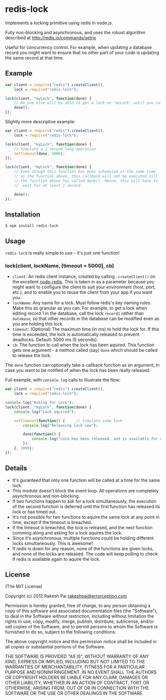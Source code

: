 redis-lock
==========

Implements a locking primitive using redis in node.js.

Fully non-blocking and asynchronous, and uses the robust algorithm described at http://redis.io/commands/setnx

Useful for concurrency control. For example, when updating a database record you might want to ensure that no other part of your code is updating the same record at that time.

## Example

```javascript
var client = require("redis").createClient(),
	lock = require("redis-lock");

lock(client, "myLock", function(done) {
	// No one else will be able to get a lock on 'myLock' until you call done()
	done();
});
```

Slightly more descriptive example:
```javascript
var client = require("redis").createClient(),
	lock = require("redis-lock");

lock(client, "myLock", function(done) {
	// Simulate a 1 second long operation
	setTimeout(done, 1000);
});

lock(client, "myLock", function(done) {
	// Even though this function has been scheduled at the same time 
	// as the function above, this callback will not be executed till 
	// the function above has called done(). Hence, this will have to
	//  wait for at least 1 second.

	done();
});
```

## Installation

	$ npm install redis-lock


## Usage

``redis-lock`` is really simple to use - it's just one function!

### lock(client, lockName, [timeout = 5000], cb)

* ``client``: An redis client instance, created by calling ``.createClient()`` on the excellent [node-redis](https://github.com/mranney/node_redis). This is taken in as a parameter because you might want to configure the client to suit your environment (host, port, etc.), and to enable you to reuse the client from your app if you want you.
* ``lockName``: Any name for a lock. Must follow redis's key naming rules. Make this as granular as you can. For example, to get a lock when editing record 1 in the database, call the lock ``record1`` rather than ``database``, so that other records in the database can be modified even as you are holding this lock.
* ``timeout``: (Optional) The maximum time (in ms) to hold the lock for. If this time is exceeded, the lock is automatically released to prevent deadlocks. Default: 5000 ms (5 seconds).
* ``cb``: The function to call when the lock has been aquired. This function gets one argument - a method called (say) ``done`` which should be called to release the lock.

The ``done`` function can optionally take a callback function as an argument, in case you want to be notified of when the lock has been really released.

Full example, with ``console.log`` calls to illustrate the flow:
```javascript
var client = require("redis").createClient(),
	lock = require("redis-lock");

console.log("Asking for lock");
lock(client, "myLock", function(done) {
	console.log("Lock aquired");

	setTimeout(function() {		// Simulate some task
		console.log("Releasing lock now");

		done(function() {
			console.log("Lock has been released, and is available for others to use");
		});
	}, 2000);
});
```

## Details

* It's guranteed that only one function will be called at a time for the same lock.
* This module doesn't block the event loop. All operations are completely asynchronous and non-blocking.
* If two functions happen to ask for a lock simultaneously, the execution of the second function is deferred until the first function has released its lock or has timed out.
* It's not possible for two functions to aquire the same lock at any point in time, except if the timeout is breached.
* If the timeout is breached, the lock is released, and the next function comming along and asking for a lock aquires the lock.
* Since it's asynchronous, multiple functions could be holding different locks simultaneously. This is awesome!
* If redis is down for any reason, none of the functions are given locks, and none of the locks are released. The code will keep polling to check if redis is available again to aquire the lock.

## License

(The MIT License)

Copyright (c) 2012 Rakesh Pai <rakeshpai@errorception.com>

Permission is hereby granted, free of charge, to any person obtaining a copy of this software and associated documentation files (the "Software"), to deal in the Software without restriction, including without limitation the rights to use, copy, modify, merge, publish, distribute, sublicense, and/or sell copies of the Software, and to permit persons to whom the Software is furnished to do so, subject to the following conditions:

The above copyright notice and this permission notice shall be included in all copies or substantial portions of the Software.

THE SOFTWARE IS PROVIDED "AS IS", WITHOUT WARRANTY OF ANY KIND, EXPRESS OR IMPLIED, INCLUDING BUT NOT LIMITED TO THE WARRANTIES OF MERCHANTABILITY, FITNESS FOR A PARTICULAR PURPOSE AND NONINFRINGEMENT. IN NO EVENT SHALL THE AUTHORS OR COPYRIGHT HOLDERS BE LIABLE FOR ANY CLAIM, DAMAGES OR OTHER LIABILITY, WHETHER IN AN ACTION OF CONTRACT, TORT OR OTHERWISE, ARISING FROM, OUT OF OR IN CONNECTION WITH THE SOFTWARE OR THE USE OR OTHER DEALINGS IN THE SOFTWARE.
